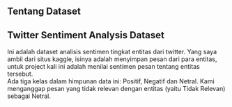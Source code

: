 <h2>Tentang Dataset</h2>
<h2>Twitter Sentiment Analysis Dataset</h2>
<p>Ini adalah dataset analisis sentimen tingkat entitas dari twitter. Yang saya ambil dari situs kaggle, isinya adalah menyimpan pesan dari para entitas, untuk project kali ini adalah menilai sentimen pesan tentang entitas tersebut.
<br>Ada tiga kelas dalam himpunan data ini: Positif, Negatif dan Netral. Kami menganggap pesan yang tidak relevan dengan entitas (yaitu Tidak Relevan) sebagai Netral.</p>

